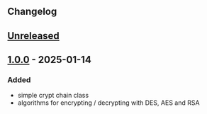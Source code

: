 ## Changelog

## [Unreleased]

## [1.0.0] - 2025-01-14

### Added

- simple crypt chain class
- algorithms for encrypting / decrypting with DES, AES and RSA 

[unreleased]: https://github.com/mlieshoff/cryptix/compare/v1.0.0...HEAD
[1.0.0]: https://github.com/mlieshoff/cryptix/compare/v1.0.0...v1.0.0
